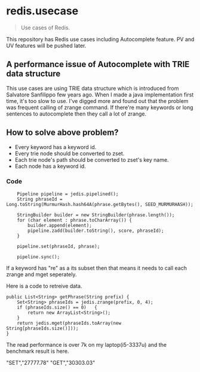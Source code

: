 redis.usecase
=============
> Use cases of Redis.

This repository has Redis use cases including Autocomplete feature. PV and UV features will be pushed later.


## A performance issue of Autocomplete with TRIE data structure

This use cases are using TRIE data structure which is introduced from Salvatore Sanfilippo few years ago. When I made a java implementation first time, it's too slow to use. I've digged more and found out that the problem was frequent calling of zrange command. If there're many keywords or long sentences to autocomplete then they call a lot of zrange.


## How to solve above problem?

 - Every keyword has a keyword id.
 - Every trie node should be converted to zset.
 - Each trie node's path should be converted to zset's key name.
 - Each node has a keyword id.


### Code

        Pipeline pipeline = jedis.pipelined();
        String phraseId = Long.toString(MurmurHash.hash64A(phrase.getBytes(), SEED_MURMURHASH));

        StringBuilder builder = new StringBuilder(phrase.length());
        for (char element : phrase.toCharArray()) {
            builder.append(element);
            pipeline.zadd(builder.toString(), score, phraseId);
        }

        pipeline.set(phraseId, phrase);

        pipeline.sync();

If a keyword has "re" as a its subset then that means it needs to call each zrange and mget seperately.

Here is a code to retreive data.

	public List<String> getPhrase(String prefix) {
        Set<String> phraseIds = jedis.zrange(prefix, 0, 4);
        if (phraseIds.size() == 0)   {
            return new ArrayList<String>();
        }
        return jedis.mget(phraseIds.toArray(new String[phraseIds.size()]));
    }

The read performance is over 7k on my laptop(i5-3337u) and the benchmark result is here.

"SET","27777.78"
"GET","30303.03"


